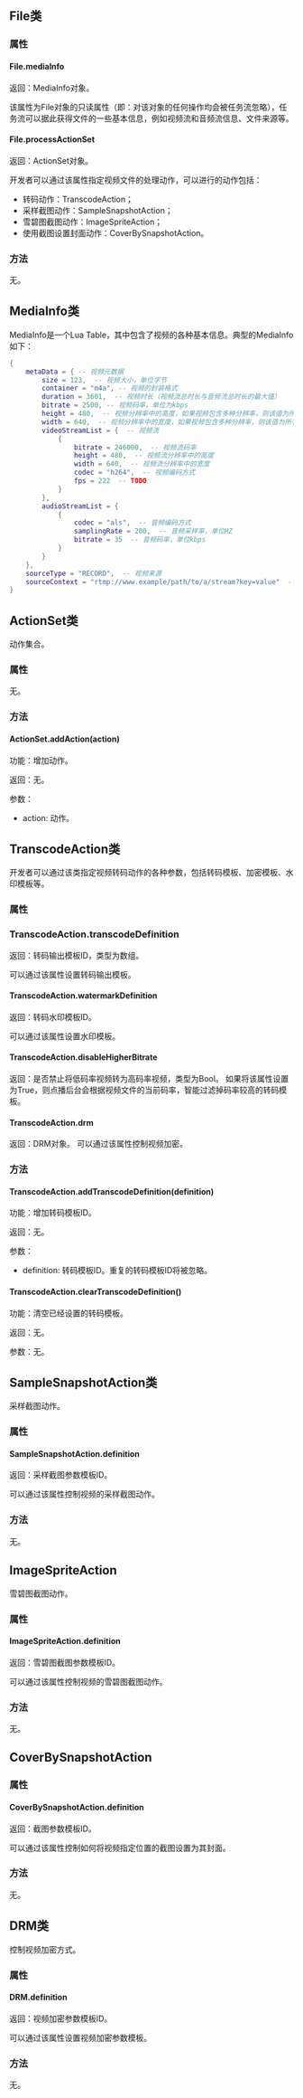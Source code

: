## File类

### 属性
#### File.mediaInfo

返回：MediaInfo对象。

该属性为File对象的只读属性（即：对该对象的任何操作均会被任务流忽略），任务流可以据此获得文件的一些基本信息，例如视频流和音频流信息、文件来源等。

<!--#### File.mediaProperty

返回：MediaProperty对象。
开发者可以通过该对象设置的视频属性信息，主要是媒资相关信息。-->

#### File.processActionSet

返回：ActionSet对象。

开发者可以通过该属性指定视频文件的处理动作，可以进行的动作包括：

- 转码动作：TranscodeAction；
- 采样截图动作：SampleSnapshotAction；
- 雪碧图截图动作：ImageSpriteAction；
- 使用截图设置封面动作：CoverBySnapshotAction。

<!--#### File.publishActionSet

返回：ActionSet对象。
开发者可以通过该属性指定视频文件的分发动作。

#### File.publishProperty
返回：PublishProperty对象。
开发者可以通过该属性指定视频文件的分发属性。-->

### 方法
无。

## MediaInfo类
MediaInfo是一个Lua Table，其中包含了视频的各种基本信息。典型的MediaInfo如下：

```lua
{
    metaData = { -- 视频元数据
        size = 123,  -- 视频大小，单位字节
        container = "m4a", -- 视频的封装格式
        duration = 3601,  -- 视频时长（视频流总时长与音频流总时长的最大值）
        bitrate = 2500, -- 视频码率，单位为kbps
        height = 480,  -- 视频分辨率中的高度，如果视频包含多种分辨率，则该值为所有分辨率高度的最大值
        width = 640,  -- 视频分辨率中的宽度，如果视频包含多种分辨率，则该值为所有分辨率宽度的最大值
        videoStreamList = {  -- 视频流
            {
                bitrate = 246000,  -- 视频流码率
                height = 480,  -- 视频流分辨率中的高度
                width = 640,  -- 视频流分辨率中的宽度
                codec = "h264",  -- 视频编码方式
                fps = 222  -- TODO
            }
        },
        audioStreamList = {
            {
                codec = "als",  -- 音频编码方式
                samplingRate = 200,  -- 音频采样率，单位HZ
                bitrate = 35  -- 音频码率，单位kbps
            }
        }
    },
    sourceType = "RECORD",  -- 视频来源
    sourceContext = "rtmp://www.example/path/to/a/stream?key=value"  -- 视频来源上下文
}
```

<!--## MediaProperty类
开发者可以通过该对象设置的视频属性信息，主要是媒资相关信息。

### 属性
#### MediaProperty.classificationId

返回：Integer。

开发者可以通过该属性设置视频的分类ID。

### 方法
无。

## PublishProperty类

### 属性
无。

### 方法
无。-->

## ActionSet类
动作集合。

### 属性
无。

### 方法
#### ActionSet.addAction(action)
功能：增加动作。

返回：无。

参数：
* action: 动作。

## TranscodeAction类

开发者可以通过该类指定视频转码动作的各种参数，包括转码模板、加密模板、水印模板等。

### 属性
### TranscodeAction.transcodeDefinition
返回：转码输出模板ID，类型为数组。

可以通过该属性设置转码输出模板。


#### TranscodeAction.watermarkDefinition

返回：转码水印模板ID。

可以通过该属性设置水印模板。

#### TranscodeAction.disableHigherBitrate

返回：是否禁止将低码率视频转为高码率视频，类型为Bool。
如果将该属性设置为True，则点播后台会根据视频文件的当前码率，智能过滤掉码率较高的转码模板。

#### TranscodeAction.drm

返回：DRM对象。
可以通过该属性控制视频加密。

### 方法
#### TranscodeAction.addTranscodeDefinition(definition)

功能：增加转码模板ID。

返回：无。

参数：
* definition: 转码模板ID。重复的转码模板ID将被忽略。

#### TranscodeAction.clearTranscodeDefinition()

功能：清空已经设置的转码模板。

返回：无。

参数：无。

## SampleSnapshotAction类
采样截图动作。

### 属性
#### SampleSnapshotAction.definition

返回：采样截图参数模板ID。

可以通过该属性控制视频的采样截图动作。

### 方法
无。

## ImageSpriteAction

雪碧图截图动作。

### 属性
#### ImageSpriteAction.definition

返回：雪碧图截图参数模板ID。

可以通过该属性控制视频的雪碧图截图动作。

### 方法
无。

## CoverBySnapshotAction

### 属性
#### CoverBySnapshotAction.definition
返回：截图参数模板ID。

可以通过该属性控制如何将视频指定位置的截图设置为其封面。

### 方法
无。

## DRM类
控制视频加密方式。

### 属性
#### DRM.definition

返回：视频加密参数模板ID。

可以通过该属性设置视频加密参数模板。

### 方法
无。